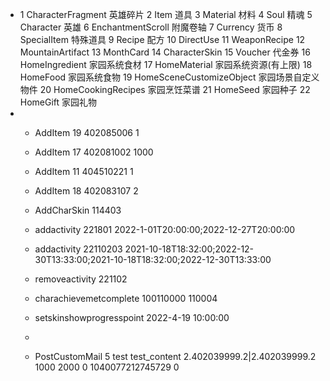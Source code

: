- 1	CharacterFragment	                    英雄碎片
  2	Item	道具
  3	Material	材料
  4	Soul	精魂
  5	Character	英雄
  6	EnchantmentScroll	              附魔卷轴
  7	Currency	货币
  8	SpecialItem	                      特殊道具
  9	Recipe	配方
  10	DirectUse
  11	WeaponRecipe
  12  MountainArtifact
  13  MonthCard
  14  CharacterSkin
  15  Voucher 代金券
  16  HomeIngredient              家园系统食材
  17  HomeMaterial                家园系统资源(有上限)
  18  HomeFood                    家园系统食物
  19  HomeSceneCustomizeObject    家园场景自定义物件
  20  HomeCookingRecipes          家园烹饪菜谱
  21  HomeSeed                    家园种子
  22  HomeGift                            家园礼物
- + AddItem 19 402085006 1
  
  + AddItem 17 402081002 1000
  + AddItem 11 404510221 1
  
  + AddItem 18 402083107 2
  
  + AddCharSkin  114403
  
  + addactivity 221801 2022-1-01T20:00:00;2022-12-27T20:00:00
  
  + addactivity 22110203 2021-10-18T18:32:00;2022-12-30T13:33:00;2021-10-18T18:32:00;2022-12-30T13:33:00
  
  + removeactivity 221102 
  
  + charachievemetcomplete 100110000 110004
  
  + setskinshowprogresspoint 2022-4-19 10:00:00
  + 
  + PostCustomMail 5 test test_content 2.402039999.2|2.402039999.2 1000 2000 0 1040077212745729 0